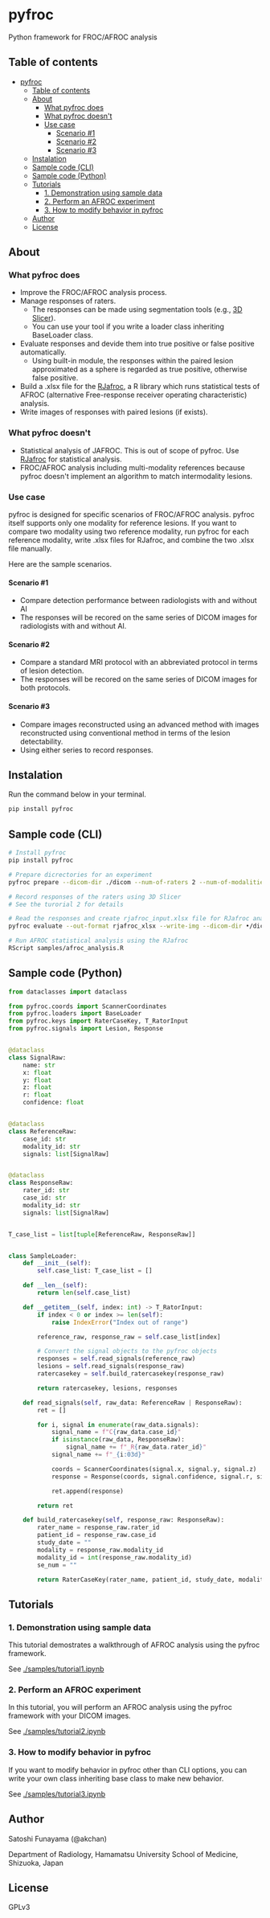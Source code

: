 # pyfroc

Python framework for FROC/AFROC analysis

## Table of contents

- [pyfroc](#pyfroc)
  - [Table of contents](#table-of-contents)
  - [About](#about)
    - [What pyfroc does](#what-pyfroc-does)
    - [What pyfroc doesn't](#what-pyfroc-doesnt)
    - [Use case](#use-case)
      - [Scenario #1](#scenario-1)
      - [Scenario #2](#scenario-2)
      - [Scenario #3](#scenario-3)
  - [Instalation](#instalation)
  - [Sample code (CLI)](#sample-code-cli)
  - [Sample code (Python)](#sample-code-python)
  - [Tutorials](#tutorials)
    - [1. Demonstration using sample data](#1-demonstration-using-sample-data)
    - [2. Perform an AFROC experiment](#2-perform-an-afroc-experiment)
    - [3. How to modify behavior in pyfroc](#3-how-to-modify-behavior-in-pyfroc)
  - [Author](#author)
  - [License](#license)

## About

### What pyfroc does

- Improve the FROC/AFROC analysis process.
- Manage responses of raters.
  - The responses can be made using segmentation tools (e.g., [3D Slicer](https://www.slicer.org/)).
  - You can use your tool if you write a loader class inheriting BaseLoader class.
- Evaluate responses and devide them into true positive or false positive automatically.
  - Using built-in module, the responses within the paired lesion approximated as a sphere is regarded as true positive, otherwise false positive.
- Build a .xlsx file for the [RJafroc](https://github.com/dpc10ster/RJafroc), a R library which runs statistical tests of AFROC (alternative Free-response receiver operating characteristic) analysis.
- Write images of responses with paired lesions (if exists).

### What pyfroc doesn't

- Statistical analysis of JAFROC. This is out of scope of pyfroc. Use [RJafroc](https://github.com/dpc10ster/RJafroc) for statistical analysis.
- FROC/AFROC analysis including multi-modality references because pyfroc doesn't implement an algorithm to match intermodality lesions.

### Use case

pyfroc is designed for specific scenarios of FROC/AFROC analysis. pyfroc itself supports only one modality for reference lesions. If you want to compare two modality using two reference modality, run pyfroc for each reference modality, write .xlsx files for RJafroc, and combine the two .xlsx file manually.

Here are the sample scenarios.

#### Scenario #1

- Compare detection performance between radiologists with and without AI
- The responses will be recored on the same series of DICOM images for radiologists with and without AI.

#### Scenario #2

- Compare a standard MRI protocol with an abbreviated protocol in terms of lesion detection.
- The responses will be recored on the same series of DICOM images for both protocols.

#### Scenario #3

- Compare images reconstructed using an advanced method with images reconstructed using conventional method in terms of the lesion detectability.
- Using either series to record responses.

## Instalation

Run the command below in your terminal.

```bash
pip install pyfroc
```

## Sample code (CLI)

```bash
# Install pyfroc
pip install pyfroc

# Prepare dicrectories for an experiment
pyfroc prepare --dicom-dir ./dicom --num-of-raters 2 --num-of-modalities 2

# Record responses of the raters using 3D Slicer
# See the turorial 2 for details

# Read the responses and create rjafroc_input.xlsx file for RJafroc analysis
pyfroc evaluate --out-format rjafroc_xlsx --write-img --dicom-dir •/dicom

# Run AFROC statistical analysis using the RJafroc
RScript samples/afroc_analysis.R
```

## Sample code (Python)

```python
from dataclasses import dataclass

from pyfroc.coords import ScannerCoordinates
from pyfroc.loaders import BaseLoader
from pyfroc.keys import RaterCaseKey, T_RatorInput
from pyfroc.signals import Lesion, Response


@dataclass
class SignalRaw:
    name: str
    x: float
    y: float
    z: float
    r: float
    confidence: float


@dataclass
class ReferenceRaw:
    case_id: str
    modality_id: str
    signals: list[SignalRaw]


@dataclass
class ResponseRaw:
    rater_id: str
    case_id: str
    modality_id: str
    signals: list[SignalRaw]


T_case_list = list[tuple[ReferenceRaw, ResponseRaw]]


class SampleLoader:
    def __init__(self):
        self.case_list: T_case_list = []

    def __len__(self):
        return len(self.case_list)

    def __getitem__(self, index: int) -> T_RatorInput:
        if index < 0 or index >= len(self):
            raise IndexError("Index out of range")

        reference_raw, response_raw = self.case_list[index]

        # Convert the signal objects to the pyfroc objects
        responses = self.read_signals(reference_raw)
        lesions = self.read_signals(response_raw)
        ratercasekey = self.build_ratercasekey(response_raw)

        return ratercasekey, lesions, responses

    def read_signals(self, raw_data: ReferenceRaw | ResponseRaw):
        ret = []

        for i, signal in enumerate(raw_data.signals):
            signal_name = f"C{raw_data.case_id}"
            if isinstance(raw_data, ResponseRaw):
                signal_name += f"_R{raw_data.rater_id}"
            signal_name += f"_{i:03d}"

            coords = ScannerCoordinates(signal.x, signal.y, signal.z)
            response = Response(coords, signal.confidence, signal.r, signal_name)

            ret.append(response)

        return ret

    def build_ratercasekey(self, response_raw: ResponseRaw):
        rater_name = response_raw.rater_id
        patient_id = response_raw.case_id
        study_date = ""
        modality = response_raw.modality_id
        modality_id = int(response_raw.modality_id)
        se_num = ""

        return RaterCaseKey(rater_name, patient_id, study_date, modality, modality_id, se_num)

```

## Tutorials

### 1. Demonstration using sample data

This tutorial demostrates a walkthrough of AFROC analysis using the pyfroc framework.

See [./samples/tutorial1.ipynb](./samples/tutorial1.ipynb)

### 2. Perform an AFROC experiment

In this tutorial, you will perform an AFROC analysis using the pyfroc framework with your DICOM images.

See [./samples/tutorial2.ipynb](./samples/tutorial2.ipynb)

### 3. How to modify behavior in pyfroc

If you want to modify behavior in pyfroc other than CLI options, you can write your own class inheriting base class to make new behavior.

See [./samples/tutorial3.ipynb](./samples/tutorial3.ipynb)

## Author

Satoshi Funayama (@akchan)

Department of Radiology, Hamamatsu University School of Medicine, Shizuoka, Japan

## License

GPLv3
